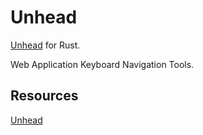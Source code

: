 # Unhead

[Unhead](https://github.com/unjs/unhead) for Rust.

Web Application Keyboard Navigation Tools.

## Resources

[Unhead](https://github.com/unjs/unhead)